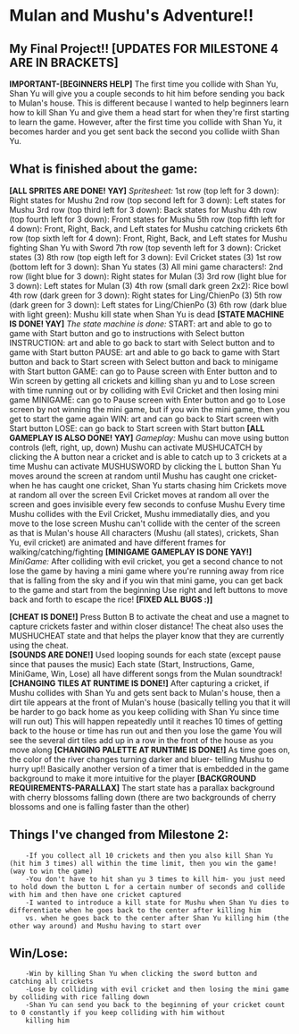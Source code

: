 # Mulan and Mushu's Adventure!!
## My Final Project!! [UPDATES FOR MILESTONE 4 ARE IN BRACKETS]

**IMPORTANT-[BEGINNERS HELP]**
        The first time you collide with Shan Yu, Shan Yu will give you a couple seconds to hit him before sending you back to Mulan's
        house. This is different because I wanted to help beginners learn how to kill Shan Yu and give them a head start for when
        they're first starting to learn the game. However, after the first time you collide with Shan Yu, it becomes harder and you get sent back
        the second you collide wiith Shan Yu. 
## What is finished about the game:

**[ALL SPRITES ARE DONE! YAY]**
        *Spritesheet:*
            1st row (top left for 3 down): Right states for Mushu
            2nd row (top second left for 3 down): Left states for Mushu
            3rd row (top third left for 3 down): Back states for Mushu
            4th row (top fourth left for 3 down): Front states for Mushu
            5th row (top fifth left for 4 down): Front, Right, Back, and Left states for Mushu catching crickets
            6th row (top sixth left for 4 down): Front, Right, Back, and Left states for Mushu fighting Shan Yu with Sword
            7th row (top seventh left for 3 down): Cricket states (3)
            8th row (top eigth left for 3 down): Evil Cricket states (3)
            1st row (bottom left for 3 down): Shan Yu states (3)
            All mini game characters!:
                2nd row (light blue for 3 down): Right states for Mulan (3)
                3rd row (light blue for 3 down): Left states for Mulan (3)
                4th row (small dark green 2x2): Rice bowl
                4th row (dark green for 3 down): Right states for Ling/ChienPo (3)
                5th row (dark green for 3 down): Left states for Ling/ChienPo (3)
                6th row (dark blue with light green): Mushu kill state when Shan Yu is dead
**[STATE MACHINE IS DONE! YAY]**
        *The state machine is done:*
            START: art and able to go to game with Start button and go to instructions with Select button
            INSTRUCTION: art and able to go back to start with Select button and to game with Start button
            PAUSE: art and able to go back to game with Start button and back to Start screen with Select button and back to minigame with Start button
            GAME: can go to Pause screen with Enter button and to Win screen by getting all crickets and killing shan yu and to Lose screen with time running out 
            or by colliding with Evil Cricket and then losing mini game
            MINIGAME: can go to Pause screen with Enter button and go to Lose screen by not winning the mini game, but if you win the mini game, then you get to
            start the game again
            WIN: art and can go back to Start screen with Start button
            LOSE: can go back to Start screen with Start button
**[ALL GAMEPLAY IS ALSO DONE! YAY]**
        *Gameplay:*
            Mushu can move using button controls (left, right, up, down)
            Mushu can activate MUSHUCATCH by clicking the A button near a cricket and is able to catch up to 3 crickets at a time
            Mushu can activate MUSHUSWORD by clicking the L button
            Shan Yu moves around the screen at random until Mushu has caught one cricket- when he has caught one cricket, Shan Yu starts chasing him
            Crickets move at random all over the screen
            Evil Cricket moves at random all over the screen and goes invisible every few seconds to confuse Mushu
            Every time Mushu collides with the Evil Cricket, Mushu immediatally dies, and you move to the lose screen
            Mushu can't collide with the center of the screen as that is Mulan's house
            All characters (Mushu (all states), crickets, Shan Yu, evil cricket) are animated and have different frames for walking/catching/fighting
**[MINIGAME GAMEPLAY IS DONE YAY!]**
        *MiniGame:*
            After colliding with evil cricket, you get a second chance to not lose the game by having a mini game where you're running away from rice
            that is falling from the sky and if you win that mini game, you can get back to the game and start from the beginning
            Use right and left buttons to move back and forth to escape the rice!
**[FIXED ALL BUGS :)]**
        
**[CHEAT IS DONE!]**
            Press Button B to activate the cheat and use a magnet to capture crickets faster and within closer distance!
            The cheat also uses the MUSHUCHEAT state and that helps the player know that they are currently using the cheat.                                                                                             
**[SOUNDS ARE DONE!]**
            Used looping sounds for each state (except pause since that pauses the music)
            Each state (Start, Instructions, Game, MiniGame, Win, Lose) all have different songs from the Mulan soundtrack!
**[CHANGING TILES AT RUNTIME IS DONE!]**
            After capturing a cricket, if Mushu collides with Shan Yu and gets sent back to Mulan's house, then a dirt tile appears at the front
            of Mulan's house (basically telling you that it will be harder to go back home as you keep colliding with Shan Yu since time
            will run out)
            This will happen repeatedly until it reaches 10 times of getting back to the house or time has run out and then you lose the
            game
            You will see the several dirt tiles add up in a row in the front of the house as you move along
**[CHANGING PALETTE AT RUNTIME IS DONE!]**
            As time goes on, the color of the river changes turning darker and bluer- telling Mushu to hurry up!! Basically another version
            of a timer that is embedded in the game background to make it more intuitive for the player
**[BACKGROUND REQUIREMENTS-PARALLAX]**
            The start state has a parallax background with cherry blossoms falling down (there are two backgrounds of cherry blossoms and 
            one is falling faster than the other)

## Things I've changed from Milestone 2:
        -If you collect all 10 crickets and then you also kill Shan Yu (hit him 3 times) all within the time limit, then you win the game! (way to win the game)
        -You don't have to hit shan yu 3 times to kill him- you just need to hold down the button L for a certain number of seconds and collide with him and then have one cricket captured
        -I wanted to introduce a kill state for Mushu when Shan Yu dies to differentiate when he goes back to the center after killing him
        vs. when he goes back to the center after Shan Yu killing him (the other way around) and Mushu having to start over
    
## Win/Lose:
        -Win by killing Shan Yu when clicking the sword button and catching all crickets
        -Lose by colliding with evil cricket and then losing the mini game by colliding with rice falling down
        -Shan Yu can send you back to the beginning of your cricket count to 0 constantly if you keep colliding with him without
        killing him
